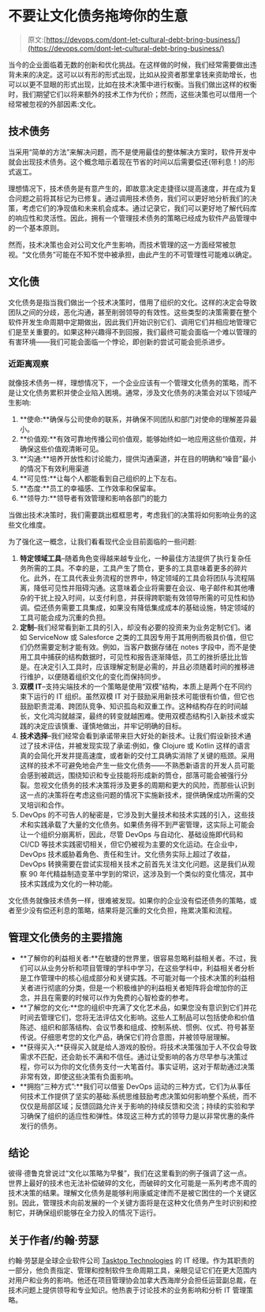 # 不要让文化债务拖垮你的生意

> 原文:[https://devops.com/dont-let-cultural-debt-bring-business/](https://devops.com/dont-let-cultural-debt-bring-business/)

当今的企业面临着无数的创新和优化挑战。在这样做的时候，我们经常需要做出违背未来的决定。这可以以有形的形式出现，比如从投资者那里拿钱来资助增长，也可以以更不显眼的形式出现，比如在技术决策中进行权衡。当我们做出这样的权衡时，我们期望它们以将来额外的技术工作为代价；然而，这些决策也可以借用一个经常被忽视的外部因素:文化。

## **技术债务**

当采用“简单的方法”来解决问题，而不是使用最佳的整体解决方案时，软件开发中就会出现技术债务。这个概念暗示着现在节省的时间以后需要偿还(带利息！)的形式返工。

理想情况下，技术债务是有意产生的，即故意决定走捷径以提高速度，并在成为复合问题之前将其标记为已修复。通过调用技术债务，我们可以更好地分析我们的决策，考虑它们的净现值和未来机会成本。通过记录它，我们可以更好地了解代码库的响应性和灵活性。因此，拥有一个管理技术债务的策略已经成为软件产品管理中的一个基本原则。

然而，技术决策也会对公司文化产生影响，而技术管理的这一方面经常被忽视。“文化债务”可能在不知不觉中被承担，由此产生的不可管理性可能难以确定。

## **文化债**

文化债务是指当我们做出一个技术决策时，借用了组织的文化。这样的决定会导致团队之间的分歧，恶化沟通，甚至削弱领导的有效性。这些类型的决策需要在整个软件开发生命周期中定期做出，因此我们开始识别它们、调用它们并相应地管理它们是至关重要的。如果这种兴趣得不到回报，我们最终可能会面临一个难以管理的有害环境——我们可能会面临一个悖论，即创新的尝试可能会扼杀进步。

### 近距离观察

就像技术债务一样，理想情况下，一个企业应该有一个管理文化债务的策略，而不是让文化债务累积并使企业陷入困境。通常，涉及文化债务的决策会对以下领域产生影响:

1.  **使命:**确保与公司使命的联系，并确保不同团队和部门对使命的理解差异最小。
2.  **价值观:**有效可靠地传播公司价值观，能够始终如一地应用这些价值观，并确保这些价值观清晰可见。
3.  **沟通:**培养开放性和讨论能力，提供沟通渠道，并在目的明确和“噪音”最小的情况下有效利用渠道
4.  **可见性:**让每个人都能看到自己组织的上下左右。
5.  **态度:**员工的幸福感、工作效率和保留率。
6.  **领导力:**领导者有效管理和影响各部门的能力

当做出技术决策时，我们需要跳出框框思考，考虑我们的决策将如何影响业务的这些文化维度。

为了强化这一概念，让我们看看现代企业目前面临的一些问题:

1.  **特定领域工具**–随着角色变得越来越专业化，一种最佳方法提供了执行复杂任务所需的工具。不幸的是，工具产生了筒仓，更多的工具意味着更多的碎片化。此外，在工具代表业务流程的世界中，特定领域的工具会将团队与流程隔离，降低可见性并阻碍沟通。这意味着企业将需要在会议、电子邮件和其他嘈杂的干扰上投入时间，以支付利息，并获得跨职能有效领导所需的可见性和协调。偿还债务需要工具集成，如果没有降低集成成本的基础设施，特定领域的工具可能会成为沉重的负担。
2.  **定制**–我们经常看到新工具的引入，却没有必要的投资来为业务定制它们。诸如 ServiceNow 或 Salesforce 之类的工具因专用于其用例而极具价值，但它们仍然需要定制才能有效。例如，当客户数据存储在 notes 字段中，而不是使用工具中捕获的结构数据时，可见性和报告逐渐降低，员工的挫折感比比皆是。在决定引入工具时，应该理解定制是必需的，并且必须随着时间的推移进行维护，以便随着组织文化的变化而保持同步。
3.  **双模 IT**–支持尖端技术的一个策略是使用“双模”结构，本质上是两个在不同约束下运行的 IT 组织。虽然双模 IT 对于鼓励采用新技术可能很有价值，但它也鼓励职责混淆、跨团队竞争、知识孤岛和双重工作。这种结构存在的时间越长，文化鸿沟就越深，最终的转变就越困难。使用双模态结构引入新技术或实践的决定应该慎重、谨慎地做出，并牢记明确的目标。
4.  **技术选择**–我们经常会看到承诺带来巨大好处的新技术。让我们假设新技术通过了技术评估，并被发现实现了承诺:例如，像 Clojure 或 Kotlin 这样的语言真的会简化开发并提高速度，或者新的交付工具确实消除了关键的瓶颈。采用这样的技术不可避免地会产生一些文化债务——不熟悉新语言的开发人员可能会感到被疏远，围绕知识和专业技能将形成新的筒仓，部落可能会被强行分裂。忽视文化债务的技术决策将涉及更多的周期和更大的风险，而那些认识到这一点的决策将在考虑这些问题的情况下实施新技术，提供确保成功所需的交叉培训和合作。
5.  DevOps 的不可告人的秘密是，它涉及到大量技术和技术实践的引入，这些技术和实践承载了大量的文化债务。如果债务得不到严密管理，这实际上可能会让一个组织分崩离析，因此，尽管 DevOps 与自动化、基础设施即代码和 CI/CD 等技术实践密切相关，但它仍被视为主要的文化运动。在企业中，DevOps 技术威胁着角色、责任和生计。文化债务实际上超过了收益，DevOps 转换需要在尝试实现相关技术之前首先关注文化问题。这是我们从观察 90 年代精益制造变革中学到的常识，这涉及到一个类似的变化情况，其中技术实践成为文化的一种功能。

文化债务就像技术债务一样，很难被发现。如果你的企业没有偿还债务的策略，或者至少没有偿还利息的策略，结果将是沉重的文化负担，拖累决策和流程。

## **管理文化债务的主要措施**

*   **了解你的利益相关者:**在敏捷的世界里，很容易忽略利益相关者。不过，我们可以从业务分析和项目管理的学科中学习，在这些学科中，利益相关者分析是工作管理中的核心组成部分和关键实践。不可能对每一个技术决策的利益相关者进行彻底的分类，但是一个积极维护的利益相关者矩阵将会增加你的正念，并且在需要的时候可以作为免费的心智检查的参考。
*   **了解您的文化:**您的组织中充满了文化艺术品，如果您没有意识到它们并花时间去管理它们，您将无法评估文化影响。这些人工制品可以包括使命和价值陈述、组织和部落结构、会议节奏和组成、控制系统、惯例、仪式、符号甚至传说。仔细思考您的文化产品，确保它们符合意图，并被领导层理解。
*   **获得买入:**获得买入就是给人游戏的股份。将技术决策强加于人不仅会导致需求不匹配，还会助长不满和不信任。通过让受影响的各方尽早参与决策过程，你可以为你的文化债务支付一大笔首付。事实证明，这对于帮助通过决策非常有效，即使这些决策有负面影响。
*   **拥抱“三种方式”:**我们可以借鉴 DevOps 运动的三种方式，它们为从事任何技术工作提供了坚实的基础:系统思维鼓励考虑决策如何影响整个系统，而不仅仅是局部区域；反馈回路允许关于影响的持续反馈和交流；持续的实验和学习确保了组织的适应性和弹性。体现这三种方式的领导力是以非常优惠的条件发行的债务。

## **结论**

彼得·德鲁克曾说过“文化以策略为早餐”，我们在这里看到的例子强调了这一点。世界上最好的技术也无法补偿破碎的文化，而破碎的文化可能是一系列考虑不周的技术决策的结果。理解文化债务是能够利用康威定律而不是被它困住的一个关键区别。因此，管理技术向前发展的一个关键方面将是在这种文化债务产生时识别和控制它，并确保组织能够在全力投入的情况下运行。

## 关于作者/约翰·劳瑟

约翰·劳瑟是全球企业软件公司 [Tasktop Technologies](http://tasktop.com/) 的 IT 经理。作为其职责的一部分，他负责指定、管理和控制软件生命周期工具，亲眼见证它们在更大范围内对用户和业务的影响。他还在项目管理协会加拿大西海岸分会担任运营副总裁，在技术问题上提供领导和专业知识。他热衷于讨论技术的业务影响和分析 IT 管理策略。